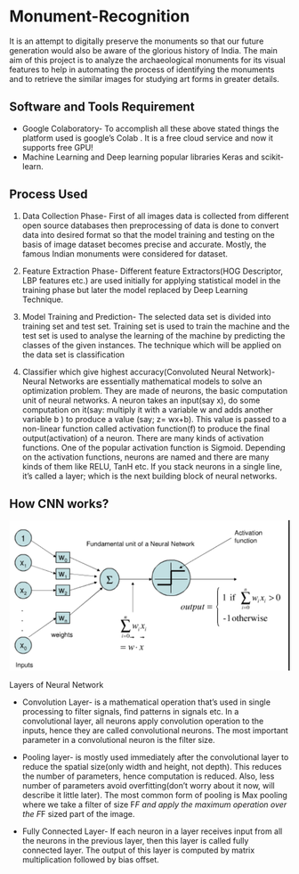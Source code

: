 # Monument-Recognition

It is an attempt to digitally preserve the monuments so that our future generation would also be aware of the glorious history of India. The main aim of this project is to analyze the archaeological monuments for its visual features to help in automating the process of identifying the monuments and to retrieve the similar images for studying art forms in greater details.

## Software and Tools Requirement

* Google Colaboratory- To accomplish all these above stated things the platform used is google’s Colab . It is a free cloud      service and now it supports free GPU!
* Machine Learning and Deep learning popular libraries Keras and scikit-learn.

## Process Used

1. Data Collection Phase- First of all images data is collected from different open source databases then preprocessing of data is done to convert data into desired format so that the model training and testing on the basis of image dataset becomes precise and accurate. Mostly, the famous Indian monuments were considered for dataset.

2. Feature Extraction Phase- Different feature Extractors(HOG Descriptor, LBP features etc.) are used initially for applying statistical model in the training phase but later the model replaced by Deep Learning Technique.

3. Model Training and Prediction- The selected data set is divided into training set and test set. Training set is used to train the machine and the test set is used to analyse the learning of the machine by predicting the classes of the given instances. The technique which will be applied on the data set is classification

4. Classifier which give highest accuracy(Convoluted Neural Network)- Neural Networks are essentially mathematical models to solve an optimization problem. They are made of neurons, the basic computation unit of neural networks. A neuron takes an input(say x), do some computation on it(say: multiply it with a variable w and adds another variable b ) to produce a value (say; z= wx+b). This value is passed to a non-linear function called activation function(f) to produce the final output(activation) of a neuron. There are many kinds of activation functions. One of the popular activation function is Sigmoid. Depending on the activation functions, neurons are named and there are many kinds of them like RELU, TanH etc. If you stack neurons in a single line, it’s called a layer; which is the next building block of neural networks.

## How CNN works?

![Neural Network Workflow](https://github.com/I-m-Parthian/Malware-Detection-Framework-for-a-virtual-environment/blob/master/Result/Neural%20Network.png)

Layers of Neural Network
* Convolution Layer- is a mathematical operation that’s used in single processing to filter signals, find patterns in signals etc. In a convolutional layer, all neurons apply convolution operation to the inputs, hence they are called convolutional neurons. The most important parameter in a convolutional neuron is the filter size.

* Pooling layer- is mostly used immediately after the convolutional layer to reduce the spatial size(only width and height, not depth). This reduces the number of parameters, hence computation is reduced. Also, less number of parameters avoid overfitting(don’t worry about it now, will describe it little later). The most common form of pooling is Max pooling where we take a filter of size F*F and apply the maximum operation over the F*F sized part of the image.

* Fully Connected Layer- If each neuron in a layer receives input from all the neurons in the previous layer, then this layer is called fully connected layer. The output of this layer is computed by matrix multiplication followed by bias offset.

